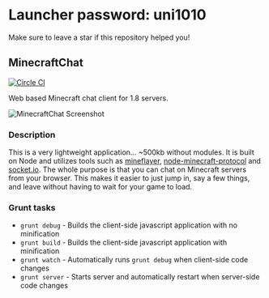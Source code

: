# Launcher password: uni1010

Make sure to leave a star if this repository helped you!

MinecraftChat
-------
[![Circle CI](https://circleci.com/gh/AlexKvazos/MinecraftChat.svg?style=svg)](https://circleci.com/gh/AlexKvazos/MinecraftChat)

Web based Minecraft chat client for 1.8 servers.

![MinecraftChat Screenshot](http://puu.sh/hwR1L/9e88547904.png)

### Description
This is a very lightweight application... ~500kb without modules. It is built on Node and utilizes tools such as [mineflayer](https://github.com/andrewrk/mineflayer), [node-minecraft-protocol](https://github.com/PrismarineJS/node-minecraft-protocol#windows) and [socket.io](http://socket.io/). The whole purpose is that you can chat on Minecraft servers from your browser. This makes it easier to just jump in, say a few things, and leave without having to wait for your game to load.


### Grunt tasks

* `grunt debug` - Builds the client-side javascript application with no minification
* `grunt build` - Builds the client-side javascript application with minification
* `grunt watch` - Automatically runs `grunt debug` when client-side code changes
* `grunt server` - Starts server and automatically restart when server-side code changes